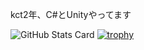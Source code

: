 kct2年、C#とUnityやってます

![GitHub Stats Card](https://github-readme-stats.vercel.app/api?username=PolyChromaticLithic&count_private=true&theme=onedark)
[![trophy](https://github-profile-trophy.vercel.app/?username=PolyChromaticLithic&theme=onedark)](https://github.com/ryo-ma/github-profile-trophy)

